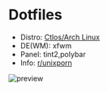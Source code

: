 # Dotfiles

 - Distro: [Ctlos/Arch Linux](https://ctlos.github.io/)
 - DE(WM): xfwm
 - Panel: tint2,polybar
 - Info: [r/unixporn](https://www.reddit.com/r/unixporn/comments/cbf98s/xfwm_light/etf1549/)
 <!-- - Demo video: [youtube.com](https://www.youtube.com/watch?v=EcEbV-CMGKU) -->
 <!-- - Yt: [youtube.com](https://www.youtube.com/channel/UCPCp_ZnMKEwYdnA_YfOZrZg) -->

![preview](https://raw.githubusercontent.com/creio/dots/master/screen/xfce-dui.png)